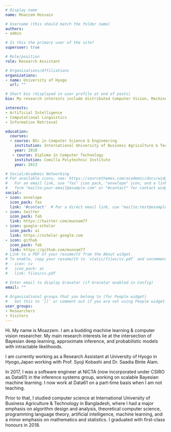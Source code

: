 ```yaml
---
# Display name
name: Moazzem Hossain

# Username (this should match the folder name)
authors:
- admin

# Is this the primary user of the site?
superuser: true

# Role/position
role: Research Assistant

# Organizations/Affiliations
organizations:
- name: University of Hyogo
  url: ""

# Short bio (displayed in user profile at end of posts)
bio: My research interests include distributed Computer Vision, Machine Learning and Artificial Intelligence.

interests:
- Artificial Intelligence
- Computational Linguistics
- Information Retrieval

education:
  courses:
  - course: BSc in Computer Science & Engineering
    institution: International University of Business Agriculture & Technology
    year: 2018
   - course: Diploma in Computer Technology
    institution: Comilla Polytechnic Institute
    year: 2013

# Social/Academic Networking
# For available icons, see: https://sourcethemes.com/academic/docs/widgets/#icons
#   For an email link, use "fas" icon pack, "envelope" icon, and a link in the
#   form "mailto:your-email@example.com" or "#contact" for contact widget.
social:
- icon: envelope
  icon_pack: fas
  link: '#contact'  # For a direct email link, use "mailto:test@example.org".
- icon: twitter
  icon_pack: fab
  link: https://twitter.com/munnam77
- icon: google-scholar
  icon_pack: ai
  link: https://scholar.google.com
- icon: github
  icon_pack: fab
  link: https://github.com/munnam77
# Link to a PDF of your resume/CV from the About widget.
# To enable, copy your resume/CV to `static/files/cv.pdf` and uncomment the lines below.  
# - icon: cv
#   icon_pack: ai
#   link: files/cv.pdf

# Enter email to display Gravatar (if Gravatar enabled in Config)
email: ""
  
# Organizational groups that you belong to (for People widget)
#   Set this to `[]` or comment out if you are not using People widget.  
user_groups:
- Researchers
- Visitors
---
```


Hi. My name is Moazzem. I am a budding machine learning & computer vision researcher. My main research interests lie at the intersection of Bayesian deep learning, approximate inference, and probabilistic models with intractable likelihoods.

I am currently working as a Research Assistant at University of Hyogo in Hyogo,Japan working with Prof. Syoji Kobashi and Dr. Saadia Binte Alam.

In 2017, I was a software engineer at NICTA (now incorporated under CSIRO as Data61) in the inference systems group, working on scalable Bayesian machine learning. I now work at Data61 on a part-time basis when I am not teaching.

Prior to that, I studied computer science at International University of Business Agriculture & Technology in Bangladesh, where I had a major emphasis on algorithm design and analysis, theoretical computer science, programming language theory, artificial intelligence, machine learning, and a minor emphasis on mathematics and statistics. I graduated with first-class honours in 2018.

